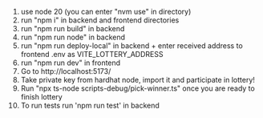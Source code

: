 1. use node 20 (you can enter "nvm use" in directory)
2. run "npm i" in backend and frontend directories
3. run "npm run build" in backend
4. run "npm run node" in backend
5. run "npm run deploy-local" in backend + enter received address to frontend .env as VITE_LOTTERY_ADDRESS
6. run "npm run dev" in frontend
7. Go to http://localhost:5173/
8. Take private key from hardhat node, import it and participate in lottery!
9. Run "npx ts-node scripts-debug/pick-winner.ts" once you are ready to finish lottery
10. To run tests run 'npm run test' in backend